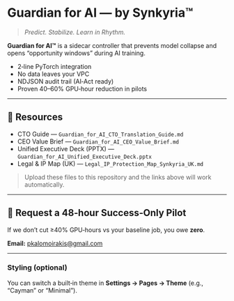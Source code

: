 # Guardian for AI — by Synkyria™

> *Predict. Stabilize. Learn in Rhythm.*

**Guardian for AI™** is a sidecar controller that prevents model collapse and
opens “opportunity windows” during AI training.

- 2‑line PyTorch integration  
- No data leaves your VPC  
- NDJSON audit trail (AI‑Act ready)  
- Proven 40–60% GPU‑hour reduction in pilots

---

## 📂 Resources
- CTO Guide — `Guardian_for_AI_CTO_Translation_Guide.md`
- CEO Value Brief — `Guardian_for_AI_CEO_Value_Brief.md`
- Unified Executive Deck (PPTX) — `Guardian_for_AI_Unified_Executive_Deck.pptx`
- Legal & IP Map (UK) — `Legal_IP_Protection_Map_Synkyria_UK.md`

> Upload these files to this repository and the links above will work automatically.

---

## 🚀 Request a 48‑hour Success‑Only Pilot
If we don’t cut ≥40% GPU‑hours vs your baseline job, you owe **zero**.

**Email:** [pkalomoirakis@gmail.com](mailto:pkalomoirakis@gmail.com)

---

### Styling (optional)
You can switch a built‑in theme in **Settings → Pages → Theme** (e.g., “Cayman” or “Minimal”).

